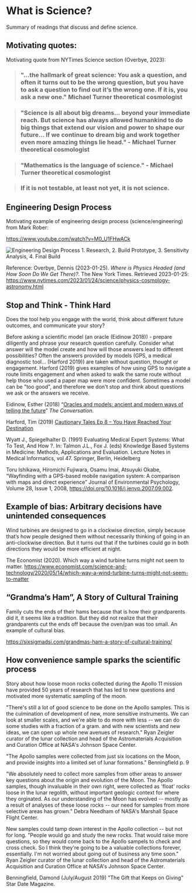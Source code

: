 # What is Science?

Summary of readings that discuss and define science.


## Motivating quotes:

Motivating quote from NYTimes Science section (Overbye, 2023): 

> ### "…the hallmark of great science: You ask a question, and often it turns out to be the wrong question, but you have to ask a question to find out it’s the wrong one. If it is, you ask a new one." Michael Turner theoretical cosmologist

> ### "Science is all about big dreams... beyond your immediate reach. But science has always allowed humankind to do big things that extend our vision and power to shape our future... If we continue to dream big and work together even more amazing things lie head." - Michael Turner theoretical cosmologist

> ### "Mathematics is the language of science." - Michael Turner theoretical cosmologist 

> ### If it is not testable, at least not yet, it is not science.

## Engineering Design Process
Motivating example of engineering design process (science/engineering) from Mark Rober:

https://www.youtube.com/watch?v=M0_U1FHwACk

![Engineering Design Process 1. Research, 2. Build Prototype, 3. Sensitivity Analysis, 4. Final Build](https://raw.githubusercontent.com/npr99/URSC645/main/.github/images/Rober2019_RockSkipRobotYouTubeT2M26S.png)


Reference:
Overbye, Dennis (2023-01-25). *Where is Physics Headed (and How Soon Do We Get There)?*. The New York Times. Retrieved 2023-01-25: https://www.nytimes.com/2023/01/24/science/physics-cosmology-astronomy.html 


## Stop and Think - Think Hard

Does the tool help you engage with the world, think about different future outcomes, and communicate your story?

Before asking a scientific model (an oracle (Eidinow 2018)) - prepare diligently and phrase your research question carefully. Consider what answer will the model create and how will those answers lead to different possibilities? Often the answers provided by models (GPS, a medical diagnostic tool... (Harford 2019)) are taken without question, thought or engagement. Harford (2019) gives examples of how using GPS to navigate a route limits engagement and when asked to walk the same route without help those who used a paper map were more confident. Sometimes a model can be "too good", and therefore we don't stop and think about questions we ask or the answers we receive.

Eidinow, Esther (2018)  “[Oracles and models: ancient and modern ways of telling the future](https://theconversation.com/oracles-and-models-ancient-and-modern-ways-of-telling-the-future-90124)” _The Conversation_.

Harford, Tim (2019) [Cautionary Tales Ep 8 – You Have Reached Your Destination](https://timharford.com/2019/12/cautionary-tales-ep-8-you-have-reached-your-desination/)

Wyatt J., Spiegelhalter D. (1991) Evaluating Medical Expert Systems: What To Test, And How ?. In: Talmon J.L., Fox J. (eds) Knowledge Based Systems in Medicine: Methods, Applications and Evaluation. Lecture Notes in Medical Informatics, vol 47. Springer, Berlin, Heidelberg

Toru Ishikawa, Hiromichi Fujiwara, Osamu Imai, Atsuyuki Okabe, “Wayfinding with a GPS-based mobile navigation system: A comparison with maps and direct experience” Journal of Environmental Psychology, Volume 28, Issue 1, 2008, https://doi.org/10.1016/j.jenvp.2007.09.002.

## Example of bias: Arbitrary decisions have unintended consequences

Wind turbines are designed to go in a clockwise direction, simply because that’s how people designed them without necessarily thinking of going in an anti-clockwise direction. But it turns out that if the turbines could go in both directions they would be more efficient at night.

The Economist (2020). Which way a wind turbine turns might not seem to matter. https://www.economist.com/science-and-technology/2020/05/14/which-way-a-wind-turbine-turns-might-not-seem-to-matter

## “Grandma’s Ham”, A Story of Cultural Training

Family cuts the ends of their hams because that is how their grandparents did it, it seems like a tradition. But they did not realize that their grandparents cut the ends off because the oven/pan was too small. An example of cultural bias.

https://sixsigmadsi.com/grandmas-ham-a-story-of-cultural-training/

## How convenience sample sparks the scientific process 
Story about how loose moon rocks collected during the Apollo 11 mission have provided 50 years of research that has led to new questions and motivated more systematic sampling of the moon.

"There's still a lot of good science to be done on the Apollo samples. This is the culmination of development of new, more sensitive instruments. We can look at smaller scales, and we're able to do more with less -- we can do some studies with a fraction of a gram. and with new scientists and new ideas, we can open up whole new avenues of research." Ryan Zeigler curator of the lunar collection and head of the Astromaterials Acquisition and Curation Office at NASA's Johnson Space Center.

"The Apollo samples were collected from just six locations on the Moon, and provide insights into a limited set of lunar formations." Benningfield p. 9

"We absolutely need to collect more samples from other areas to answer key questions about the origin and evolution of the Moon. The Apollo samples, though invaluable in their own right, were collected as 'float' rocks loose in the lunar regolith, without important geologic context for where they orginated. As our understanding of the Moon has evolved -- mostly as a result of analyses of these loose rocks -- our need for samples from more selective areas has grown." Debra Needham of NASA's Marshall Space Flight Center.

New samples could tamp down interest in the Apollo collection -- but not for long. "People would go and study the new rocks. That would raise more questions, so they would come back to the Apollo sampels to check and cross check. So I think they're going to be a valuable collections forever, essentially. I'm not worried about going out of business any time soon." Ryan Zeigler curator of the lunar collection and head of the Astromaterials Acquisition and Curation Office at NASA's Johnson Space Center.

Benningfield, Damond (July/August 2019) "The Gift that Keeps on Giving" Star Date Magazine.